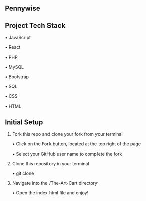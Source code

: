 Pennywise
---------------------------------------

Project Tech Stack
-------------------------------------------------------------------------
•	JavaScript

•	React

•	PHP

•	MySQL

•	Bootstrap

•	SQL

•	CSS

•	HTML


Initial Setup
-----------------------------------------------------------------
1.	Fork this repo and clone your fork from your terminal

    •	Click on the Fork button, located at the top right of the page

    •	Select your GitHub user name to complete the fork

2.	Clone this repository in your terminal

    •	git clone 
    
3.	Navigate into the /The-Art-Cart directory

    •	Open the index.html file and enjoy!
